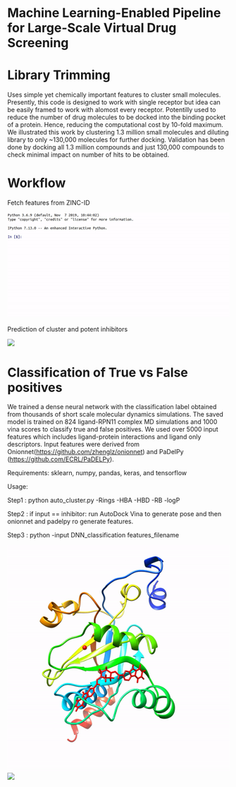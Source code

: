 # Machine Learning-Enabled Pipeline for Large-Scale Virtual Drug Screening

# Library Trimming

Uses simple yet chemically important features to cluster small molecules. Presently, this code is designed to work with single receptor but idea can be easily framed to work with alomost every receptor. Potentilly used to reduce the number of drug molecules to be docked into the binding pocket of a protein. Hence, reducing the computational cost by 10-fold maximum.
We illustrated this work by clustering 1.3 million small molecules and diluting library to only ~130,000 molecules for further docking. Validation has been done by docking all 1.3 million compounds and just 130,000 compounds to check minimal impact on number of hits to be obtained.

# Workflow
Fetch features from ZINC-ID

![](./tutorials/fetch_zn.gif)

Prediction of cluster and potent inhibitors

![](./tutorials/cluster.gif)


# Classification of True vs False positives

We trained a dense neural network with the classification label obtained from thousands of short scale molecular dynamics simulations. The saved model is trained on 824 ligand-RPN11 complex MD simulations and 1000 vina scores to classify true and false positives. We used over 5000 input features which includes ligand-protein interactions and ligand only descriptors. Input features were derived from Onionnet(https://github.com/zhenglz/onionnet) and PaDelPy (https://github.com/ECRL/PaDELPy).

Requirements:
sklearn, numpy, pandas, keras, and tensorflow

Usage:

Step1 : python auto_cluster.py -Rings -HBA -HBD -RB -logP

Step2 : if input == inhibitor: run AutoDock Vina to generate pose and then onionnet and padelpy ro generate features.

Step3 : python  -input DNN_classification features_filename

![](./tutorials/tp.gif) ![](./tutorials/fp.gif)


